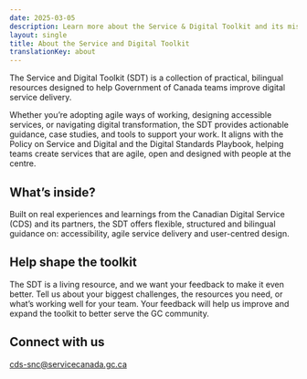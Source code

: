 ```yaml
---
date: 2025-03-05
description: Learn more about the Service & Digital Toolkit and its mission to empower digital transformation in the public sector.
layout: single
title: About the Service and Digital Toolkit
translationKey: about
---
```


The Service and Digital Toolkit (SDT) is a collection of practical, bilingual resources designed to help Government of Canada teams improve digital service delivery.

Whether you’re adopting agile ways of working, designing accessible services, or navigating digital transformation, the SDT provides actionable guidance, case studies, and tools to support your work. It aligns with the Policy on Service and Digital and the Digital Standards Playbook, helping teams create services that are agile, open and designed with people at the centre.

## What’s inside?

Built on real experiences and learnings from the Canadian Digital Service (CDS) and its partners, the SDT offers flexible, structured and bilingual guidance on: accessibility, agile service delivery and user-centred design.

## Help shape the toolkit

The SDT is a living resource, and we want your feedback to make it even better. Tell us about your biggest challenges, the resources you need, or what’s working well for your team. Your feedback will help us improve and expand the toolkit to better serve the GC community.

## Connect with us
[cds-snc@servicecanada.gc.ca](cds-snc@servicecanada.gc.ca)